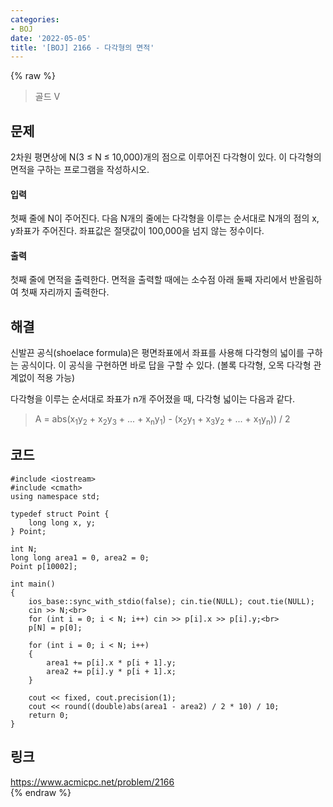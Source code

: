 ```yaml
---
categories:
- BOJ
date: '2022-05-05'
title: '[BOJ] 2166 - 다각형의 면적'
---
```


{% raw %}
> 골드 V<br>

## 문제
2차원 평면상에 N(3 ≤ N ≤ 10,000)개의 점으로 이루어진 다각형이 있다. 이 다각형의 면적을 구하는 프로그램을 작성하시오.

#### 입력
첫째 줄에 N이 주어진다. 다음 N개의 줄에는 다각형을 이루는 순서대로 N개의 점의 x, y좌표가 주어진다. 좌표값은 절댓값이 100,000을 넘지 않는 정수이다.

#### 출력
첫째 줄에 면적을 출력한다. 면적을 출력할 때에는 소수점 아래 둘째 자리에서 반올림하여 첫째 자리까지 출력한다.

## 해결
신발끈 공식(shoelace formula)은 평면좌표에서 좌표를 사용해 다각형의 넓이를 구하는 공식이다. 이 공식을 구현하면 바로 답을 구할 수 있다. (볼록 다각형, 오목 다각형 관계없이 적용 가능)

다각형을 이루는 순서대로 좌표가 n개 주어졌을 때, 다각형 넓이는 다음과 같다.
> A = abs(x<sub>1</sub>y<sub>2</sub> + x<sub>2</sub>y<sub>3</sub> + ... + x<sub>n</sub>y<sub>1</sub>) - (x<sub>2</sub>y<sub>1</sub> + x<sub>3</sub>y<sub>2</sub> + ... + x<sub>1</sub>y<sub>n</sub>)) / 2<br>

## 코드
```
#include <iostream>
#include <cmath>
using namespace std;

typedef struct Point {
	long long x, y;
} Point;

int N;
long long area1 = 0, area2 = 0;
Point p[10002];

int main()
{
	ios_base::sync_with_stdio(false); cin.tie(NULL); cout.tie(NULL);
	cin >> N;<br>
	for (int i = 0; i < N; i++) cin >> p[i].x >> p[i].y;<br>
	p[N] = p[0];

	for (int i = 0; i < N; i++)
	{
		area1 += p[i].x * p[i + 1].y;
		area2 += p[i].y * p[i + 1].x;
	}
	
	cout << fixed, cout.precision(1);
	cout << round((double)abs(area1 - area2) / 2 * 10) / 10;
	return 0;
}
```

## 링크
https://www.acmicpc.net/problem/2166<br>
{% endraw %}